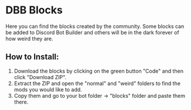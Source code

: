 # DBB Blocks
Here you can find the blocks created by the community. Some blocks can be added to Discord Bot Builder and others will be in the dark forever of how weird they are.


## How to Install:

1. Download the blocks by clicking on the green button "Code" and then click "Download ZIP".
2. Extract the ZIP and open the "normal" and "weird" folders to find the mods you would like to add.
3. Copy them and go to your bot folder -> "blocks" folder and paste them there.

